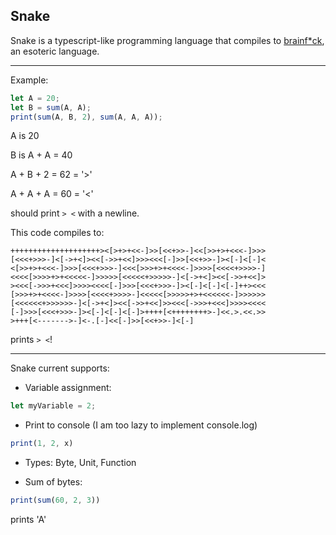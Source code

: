 ## Snake

Snake is a typescript-like programming language that compiles to [brainf*ck](https://esolangs.org/wiki/Brainfuck), an
esoteric language.

---

Example:

```ts
let A = 20;
let B = sum(A, A);
print(sum(A, B, 2), sum(A, A, A));
```

A is 20

B is A + A = 40

A + B + 2 = 62 = '>'

A + A + A = 60 = '<'

should print `> <` with a newline.

This code compiles to:

```bf
++++++++++++++++++++><[>+>+<<-]>>[<<+>>-]<<[>>+>+<<<-]>>>
[<<<+>>>-]<[->+<]><<[->>+<<]>>><<<[-]>>[<<+>>-]><[-]<[-]<
<[>>+>+<<<-]>>>[<<<+>>>-]<<<[>>>+>+<<<<-]>>>>[<<<<+>>>>-]
<<<<[>>>>+>+<<<<<-]>>>>>[<<<<<+>>>>>-]<[->+<]><<[->>+<<]>
><<<[->>>+<<<]>>>><<<<[-]>>>[<<<+>>>-]><[-]<[-]<[-]++><<<
[>>>+>+<<<<-]>>>>[<<<<+>>>>-]<<<<<[>>>>>+>+<<<<<<-]>>>>>>
[<<<<<<+>>>>>>-]<[->+<]><<[->>+<<]>><<<[->>>+<<<]>>>><<<<
[-]>>>[<<<+>>>-]><[-]<[-]<[-]>++++[<++++++++>-]<<.>.<<.>>
>+++[<------->-]<-.[-]<<[-]>>[<<+>>-]<[-]
```

prints `> <`!

---

Snake current supports:

- Variable assignment:

```ts
let myVariable = 2;
```

- Print to console (I am too lazy to implement console.log)

```ts
print(1, 2, x)
```

- Types: Byte, Unit, Function

- Sum of bytes:

```ts
print(sum(60, 2, 3))
```
prints 'A'
